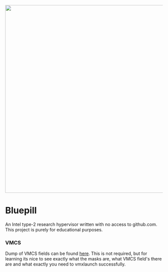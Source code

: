 <p align="center">
  <img width="600" height="auto" src="https://imgur.com/b1bYNZU.png"/>
</p>

# Bluepill

An Intel type-2 research hypervisor written with no access to github.com. This project is purely for educational purposes. 

### VMCS

Dump of VMCS fields can be found [here](https://githacks.org/_xeroxz/bluepill/-/blob/master/VMCS.md). This is not required, but for learning its nice to
see exactly what the masks are, what VMCS field's there are and what exactly you need to vmxlaunch successfully.